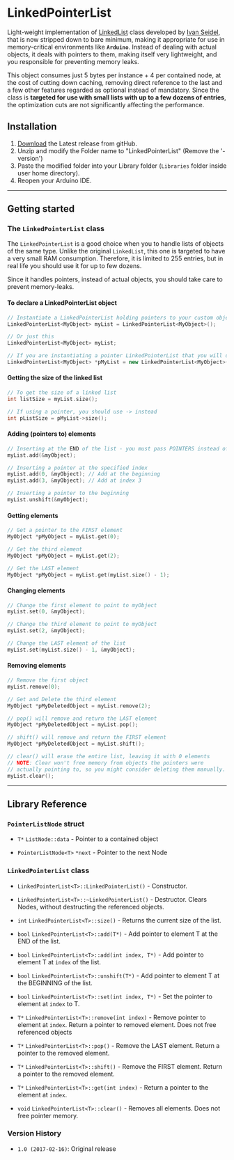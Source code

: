 # LinkedPointerList

Light-weight implementation of [LinkedList](https://github.com/ivanseidel/LinkedList) class developed by 
[Ivan Seidel](https://github.com/ivanseidel), that is now stripped down to bare minimum, making it appropriate for use
in memory-critical environments like **`Arduino`**. Instead of dealing with actual objects, it deals with pointers to them,
making itself very lightweight, and you responsible for preventing memory leaks.

This object consumes just 5 bytes per instance + 4 per contained node, at the cost of cutting down caching, removing direct
reference to the last and a few other features regarded as optional instead of mandatory. Since the class is **targeted for use
with small lists with up to a few dozens of entries**, the optimization cuts are not significantly affecting the performance.

## Installation

1. [Download](https://github.com/jonnieZG/LinkedPointerList/archive/master.zip) the Latest release from gitHub.
2. Unzip and modify the Folder name to "LinkedPointerList" (Remove the '-version')
3. Paste the modified folder into your Library folder (`Libraries` folder inside  user home directory).
4. Reopen your Arduino IDE.

-------------------------

## Getting started

### The `LinkedPointerList` class

The `LinkedPointerList` is a good choice when you to handle lists of objects of the same type. Unlike the original `LinkedList`,
this one is targeted to have a very small RAM consumption. Therefore, it is limited to 255 entries, but in real life you should
use it for up to few dozens.

Since it handles pointers, instead of actual objects, you should take care to prevent memory-leaks.

#### To declare a LinkedPointerList object
```c++
// Instantiate a LinkedPointerList holding pointers to your custom objects of type 'MyObject'
LinkedPointerList<MyObject> myList = LinkedPointerList<MyObject>();

// Or just this
LinkedPointerList<MyObject> myList;

// If you are instantiating a pointer LinkedPointerList that you will delete later manually
LinkedPointerList<MyObject> *pMyList = new LinkedPointerList<MyObject>();
```

#### Getting the size of the linked list
```c++
// To get the size of a linked list
int listSize = myList.size();

// If using a pointer, you should use -> instead
int pListSize = pMyList->size();
```

#### Adding (pointers to) elements

```c++
// Inserting at the END of the list - you must pass POINTERS instead of actual objects
myList.add(&myObject);

// Inserting a pointer at the specified index
myList.add(0, &myObject); // Add at the beginning
myList.add(3, &myObject); // Add at index 3

// Inserting a pointer to the beginning
myList.unshift(&myObject);
```

#### Getting elements

```c++
// Get a pointer to the FIRST element
MyObject *pMyObject = myList.get(0);

// Get the third element
MyObject *pMyObject = myList.get(2);

// Get the LAST element
MyObject *pMyObject = myList.get(myList.size() - 1);
```

#### Changing elements
```c++
// Change the first element to point to myObject
myList.set(0, &myObject);

// Change the third element to point to myObject
myList.set(2, &myObject);

// Change the LAST element of the list
myList.set(myList.size() - 1, &myObject);
```

#### Removing elements
```c++
// Remove the first object
myList.remove(0);

// Get and Delete the third element
MyObject *pMyDeletedObject = myList.remove(2);

// pop() will remove and return the LAST element
MyObject *pMyDeletedObject = myList.pop();

// shift() will remove and return the FIRST element
MyObject *pMyDeletedObject = myList.shift();

// clear() will erase the entire list, leaving it with 0 elements
// NOTE: Clear won't free memory from objects the pointers were
// actually pointing to, so you might consider deleting them manually.
myList.clear();
```
------------------------

## Library Reference

### `PointerListNode` struct

- `T*` `ListNode::data` - Pointer to a contained object

- `PointerListNode<T>` `*next` - Pointer to the next Node

### `LinkedPointerList` class

- `LinkedPointerList<T>::LinkedPointerList()` - Constructor.

- `LinkedPointerList<T>::~LinkedPointerList()` - Destructor. Clears Nodes, without destructing the referenced objects.

- `int` `LinkedPointerList<T>::size()` - Returns the current size of the list.

- `bool` `LinkedPointerList<T>::add(T*)` - Add pointer to element T at the END of the list.

- `bool` `LinkedPointerList<T>::add(int index, T*)` - Add pointer to element T at `index` of the list.

- `bool` `LinkedPointerList<T>::unshift(T*)` - Add pointer to element T at the BEGINNING of the list.

- `bool` `LinkedPointerList<T>::set(int index, T*)` - Set the pointer to element at `index` to T.

- `T*` `LinkedPointerList<T>::remove(int index)` - Remove pointer to element at `index`. Return a pointer to removed element.
   Does not free referenced objects

- `T*` `LinkedPointerList<T>::pop()` - Remove the LAST element. Return a pointer to the removed element.

- `T*` `LinkedPointerList<T>::shift()` - Remove the FIRST element. Return a pointer to the removed element.

- `T*` `LinkedPointerList<T>::get(int index)` - Return a pointer to the element at `index`.

- `void` `LinkedPointerList<T>::clear()` - Removes all elements. Does not free pointer memory.

### Version History

* `1.0 (2017-02-16)`: Original release
